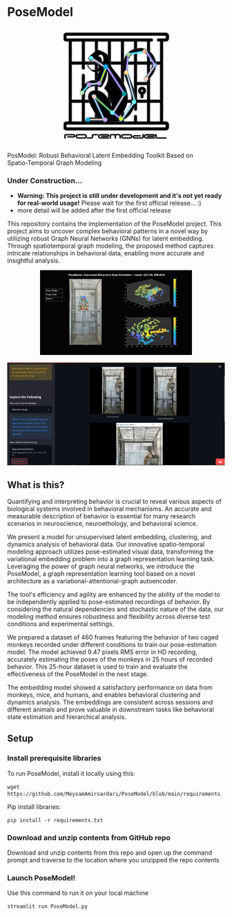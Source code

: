 # PoseModel

<p align="center">
  <img src="https://github.com/MeysamAmirsardari/PoseModel/blob/main/UI/poseModel.jpg" width="270" height="270">
</p>

PosModel: Robust Behavioral Latent Embedding Toolkit Based on
Spatio‑Temporal Graph Modeling

### Under Construction...
* **Warning: This project is still under development and it's not yet ready for real-world usage!** Please wait for the first official release... :)
* more detail will be added after the first official release

This repository contains the implementation of the PoseModel project. This project aims to uncover complex behavioral patterns in a novel way by utilizing robust Graph Neural Networks (GNNs) for latent embedding. Through spatiotemporal graph modeling, the proposed method captures intricate relationships in behavioral data, enabling more accurate and insightful analysis.

<p align="center">
  <img src="https://github.com/MeysamAmirsardari/PoseModel/blob/main/UI/pma.jpg" style="max-width: 70%;">
</p>

<p align="center">
  <img src="https://github.com/MeysamAmirsardari/PoseModel/blob/main/UI/sam.png" style="max-width: 270;">
</p>

## What is this?
Quantifying and interpreting behavior is crucial to reveal various aspects of biological systems involved in behavioral mechanisms. An accurate and measurable description of behavior is essential for many research scenarios in neuroscience, neuroethology, and behavioral science.

We present a model for unsupervised latent embedding, clustering, and dynamics analysis of behavioral data. Our innovative spatio-temporal modeling approach utilizes pose-estimated visual data, transforming the variational embedding problem into a graph representation learning task. Leveraging the power of graph neural networks, we introduce the PoseModel, a graph representation learning tool based on a novel architecture as a variational-attentional-graph autoencoder. 

The tool's efficiency and agility are enhanced by the ability of the model to be independently applied to pose-estimated recordings of behavior. By considering the natural dependencies and stochastic nature of the data, our modeling method ensures robustness and flexibility across diverse test conditions and experimental settings.

We prepared a dataset of 460 frames featuring the behavior of two caged monkeys recorded under different conditions to train our pose-estimation model. The model achieved 9.47 pixels RMS error in HD recording, accurately estimating the poses of the monkeys in 25 hours of recorded behavior. This 25-hour dataset is used to train and evaluate the effectiveness of the PoseModel in the next stage.

The embedding model showed a satisfactory performance on data from monkeys, mice, and humans, and enables behavioral clustering and dynamics analysis. The embeddings are consistent across sessions and different animals and prove valuable in downstream tasks like behavioral state estimation and hierarchical analysis.

## Setup
### Install prerequisite libraries

To run PoseModel, install it locally using this:

```
wget https://github.com/MeysamAmirsardari/PoseModel/blob/main/requirements
```

Pip install libraries:
```
pip install -r requirements.txt
```

### Download and unzip contents from GitHub repo
Download and unzip contents from this repo and open up the command prompt and traverse to the location where you unzipped the repo contents

### Launch PoseModel!
Use this command to run it on your local machine
```
streamlit run PoseModel.py
```



